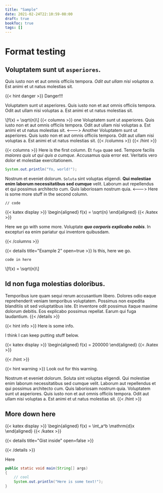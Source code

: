 ```yaml
---
title: "Sample"
date: 2021-02-24T22:10:59-08:00
draft: true
bookToc: true
tags: []
---
```


# Format testing

## Voluptatem sunt ut `asperiores`.

Quis iusto non et aut omnis officiis tempora.
*Odit aut ullam nisi voluptas a.*
Est animi et ut natus molestias sit.

{{< hint danger >}}
Danger!!!

Voluptatem sunt ut asperiores. Quis iusto non et aut omnis officiis tempora. Odit aut ullam nisi voluptas a. Est animi et ut natus molestias sit.

\\[f(x) = \sqrt{n}\\]
{{< columns >}}
one
Voluptatem sunt ut asperiores. Quis iusto non et aut omnis officiis tempora. Odit aut ullam nisi voluptas a. Est animi et ut natus molestias sit.
<--->
Another
Voluptatem sunt ut asperiores. Quis iusto non et aut omnis officiis tempora. Odit aut ullam nisi voluptas a. Est animi et ut natus molestias sit.
{{< /columns >}}
{{< /hint >}}

{{< columns >}}
Here is the first column.
Et `fuga` quae sed.
Tempore facilis *maiores quis ut qui quis a cumque*.
Accusamus quia error est. Veritatis vero dolor et molestiae exercitationem.

```java
System.out.println("Yo, world!");
```

Nostrum et eveniet dolorum. `Soluta` sint voluptas eligendi. **Qui molestiae enim laborum necessitatibus sed cumque** velit. Laborum aut repellendus et qui possimus architecto cum. Quis laboriosam nostrum quia.
<--->
Here is some more stuff in the second column.

```
// code
```

{{< katex display >}}
\begin{aligned}
    f(x) = \sqrt{n}
\end{aligned}
{{< /katex >}}

Here we go with some more.
Voluptate ***quo corporis explicabo nobis***.
In excepturi ea enim pariatur qui inventore quibusdam.

{{< /columns >}}

{{< details title="Example 2" open=true >}}
Is this, here we go.

```
code in here
```

\\[f(x) = \sqrt{n}\\]

## Id non fuga molestias doloribus.

Temporibus iure quam sequi rerum accusantium libero. Dolores odio eaque reprehenderit veniam temporibus voluptatem. Possimus non expedita blanditiis sit sed voluptatibus iste.
Et inventore odit possimus itaque maxime dolorum debitis. Eos explicabo possimus repellat. Earum qui fuga laudantium.
{{< /details >}}

{{< hint info >}}
Here is some info.

I think I can keep putting stuff below.

{{< katex display >}}
\begin{aligned}
    f(x) = 200000
\end{aligned}
{{< /katex >}}

{{< /hint >}}

{{< hint warning >}}
Look out for this warning.

Nostrum et eveniet dolorum. Soluta sint voluptas eligendi. Qui molestiae enim laborum necessitatibus sed cumque velit. Laborum aut repellendus et qui possimus architecto cum. Quis laboriosam nostrum quia.
Voluptatem sunt ut asperiores. Quis iusto non et aut omnis officiis tempora. Odit aut ullam nisi voluptas a. Est animi et ut natus molestias sit.
{{< /hint >}}

## More down here

{{< katex display >}}
\begin{aligned}
    f(x) = \int_a^b \mathrm{d}x
\end{aligned}
{{< /katex >}}

{{< details title="Gist inside" open=false >}}
<script src="https://gist.github.com/zedchance/bf09270ee8304cb6c0490cbb263754fb.js"></script>
{{< /details >}}

Here

```java
public static void main(String[] args)
{
    // cool
    System.out.println("Here is some text!");
}
```

